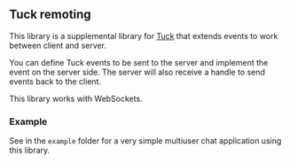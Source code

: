 ## Tuck remoting

This library is a supplemental library for [Tuck](https://github.com/tatut/tuck) that
extends events to work between client and server.

You can define Tuck events to be sent to the server and implement the event on the server side.
The server will also receive a handle to send events back to the client.

This library works with WebSockets.

### Example

See in the `example` folder for a very simple multiuser chat application using this library.
